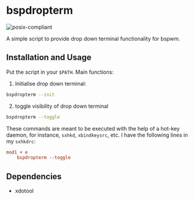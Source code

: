 # bspdropterm
![posix-compliant](https://img.shields.io/static/v1?label=posix&message=compliant&color=blue&style=for-the-badge) &nbsp;

A simple script to provide drop down terminal functionality for bspwm. 
## Installation and Usage
Put the script in your `$PATH`. Main functions:
1. Initialise drop down terminal:
```bash
bspdropterm --init
```
2. toggle visibility of drop down terminal
```bash
bspdropterm --toggle
```
These commands are meant to be executed with the help of a hot-key daemon, for instance, `sxhkd`, `xbindkeysrc`, etc. I have the following lines in my `sxhkdrc`:
```cfg
mod1 + e
    bspdropterm --toggle
```
## Dependencies
* xdotool
